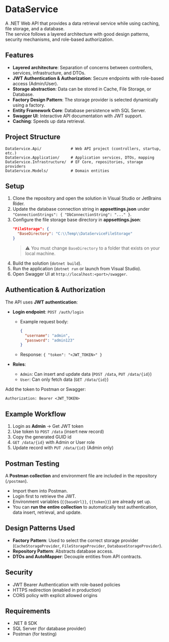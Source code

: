 # DataService
A .NET Web API that provides a data retrieval service while using caching, file storage, and a database.  
The service follows a layered architecture with good design patterns, security mechanisms, and role-based authorization.

## Features
- **Layered architecture**: Separation of concerns between controllers, services, infrastructure, and DTOs.  
- **JWT Authentication & Authorization**: Secure endpoints with role-based access (Admin/User).  
- **Storage abstraction**: Data can be stored in Cache, File Storage, or Database.  
- **Factory Design Pattern**: The storage provider is selected dynamically using a factory.  
- **Entity Framework Core**: Database persistence with SQL Server.  
- **Swagger UI**: Interactive API documentation with JWT support.  
- **Caching**: Speeds up data retrieval.  

## Project Structure
```
DataService.Api/             # Web API project (controllers, startup, etc.)
DataService.Application/     # Application services, DTOs, mapping
DataService.Infrastructure/  # EF Core, repositories, storage providers
DataService.Models/          # Domain entities
```

## Setup

1. Clone the repository and open the solution in Visual Studio or JetBrains Rider.
2. Update the database connection string in **appsettings.json** under `"ConnectionStrings": { "DbConnectionString": "..." }`.
3. Configure the file storage base directory in **appsettings.json**:
   ```json
   "FileStorage": {
     "BaseDirectory": "C:\\Temp\\DataServiceFileStorage"
   }
   ```
   > ⚠️ You must change `BaseDirectory` to a folder that exists on your local machine.
4. Build the solution (`dotnet build`).
5. Run the application (`dotnet run` or launch from Visual Studio).
6. Open Swagger UI at `http://localhost:<port>/swagger`.

## Authentication & Authorization

The API uses **JWT authentication**:  

- **Login endpoint**: `POST /auth/login`  
  - Example request body:  
    ```json
    {
      "username": "admin",
      "password": "admin123"
    }
    ```
  - Response: `{ "token": "<JWT_TOKEN>" }`

- **Roles**:
  - `Admin`: Can insert and update data (`POST /data`, `PUT /data/{id}`)
  - `User`: Can only fetch data (`GET /data/{id}`)

Add the token to Postman or Swagger:  
```
Authorization: Bearer <JWT_TOKEN>
```

## Example Workflow

1. Login as **Admin** → Get JWT token  
2. Use token to `POST /data` (insert new record)  
3. Copy the generated GUID id  
4. `GET /data/{id}` with Admin or User role  
5. Update record with `PUT /data/{id}` (Admin only)  

## Postman Testing

A **Postman collection** and environment file are included in the repository (`/postman`).  

- Import them into Postman.  
- Login first to retrieve the JWT.  
- Environment variables (`{{baseUrl}}`, `{{token}}`) are already set up.  
- You can **run the entire collection** to automatically test authentication, data insert, retrieval, and update.  

## Design Patterns Used

- **Factory Pattern**: Used to select the correct storage provider (`CacheStorageProvider`, `FileStorageProvider`, `DatabaseStorageProvider`).  
- **Repository Pattern**: Abstracts database access.  
- **DTOs and AutoMapper**: Decouple entities from API contracts.  

## Security

- JWT Bearer Authentication with role-based policies  
- HTTPS redirection (enabled in production)  
- CORS policy with explicit allowed origins  

## Requirements

- .NET 8 SDK  
- SQL Server (for database provider)  
- Postman (for testing)  

